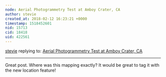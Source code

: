 ```yaml
---
node: Aerial Photogrammetry Test at Amboy Crater, CA
author: stevie
created_at: 2018-02-12 16:23:21 +0000
timestamp: 1518452601
nid: 15713
cid: 18418
uid: 422561
---
```




[stevie](../profile/stevie) replying to: [Aerial Photogrammetry Test at Amboy Crater, CA](../notes/DevanHarlan/02-11-2018/photogrammetry-test-at-amboy-crater-ca)

----
Great post. Where was this mapping exactly? It would be great to tag it with the new location feature!